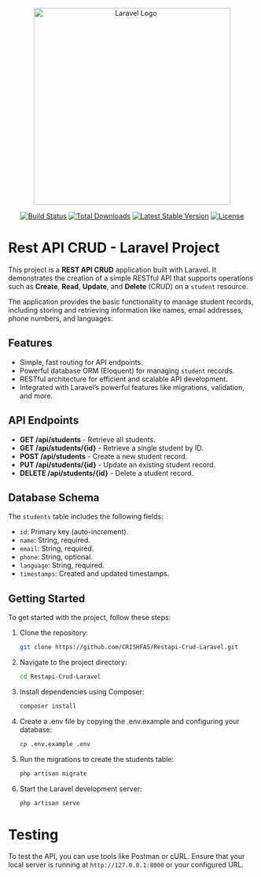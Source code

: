 <p align="center"><a href="https://laravel.com" target="_blank"><img src="https://raw.githubusercontent.com/laravel/art/master/logo-lockup/5%20SVG/2%20CMYK/1%20Full%20Color/laravel-logolockup-cmyk-red.svg" width="400" alt="Laravel Logo"></a></p>

<p align="center">
<a href="https://github.com/laravel/framework/actions"><img src="https://github.com/laravel/framework/workflows/tests/badge.svg" alt="Build Status"></a>
<a href="https://packagist.org/packages/laravel/framework"><img src="https://img.shields.io/packagist/dt/laravel/framework" alt="Total Downloads"></a>
<a href="https://packagist.org/packages/laravel/framework"><img src="https://img.shields.io/packagist/v/laravel/framework" alt="Latest Stable Version"></a>
<a href="https://packagist.org/packages/laravel/framework"><img src="https://img.shields.io/packagist/l/laravel/framework" alt="License"></a>
</p>

# Rest API CRUD - Laravel Project

This project is a **REST API CRUD** application built with Laravel. It demonstrates the creation of a simple RESTful API that supports operations such as **Create**, **Read**, **Update**, and **Delete** (CRUD) on a `student` resource.

The application provides the basic functionality to manage student records, including storing and retrieving information like names, email addresses, phone numbers, and languages.

## Features

- Simple, fast routing for API endpoints.
- Powerful database ORM (Eloquent) for managing `student` records.
- RESTful architecture for efficient and scalable API development.
- Integrated with Laravel’s powerful features like migrations, validation, and more.

## API Endpoints

- **GET /api/students** - Retrieve all students.
- **GET /api/students/{id}** - Retrieve a single student by ID.
- **POST /api/students** - Create a new student record.
- **PUT /api/students/{id}** - Update an existing student record.
- **DELETE /api/students/{id}** - Delete a student record.

## Database Schema

The `students` table includes the following fields:
- `id`: Primary key (auto-increment).
- `name`: String, required.
- `email`: String, required.
- `phone`: String, optional.
- `language`: String, required.
- `timestamps`: Created and updated timestamps.

## Getting Started

To get started with the project, follow these steps:

1. Clone the repository:
   ```bash
   git clone https://github.com/CRISHFAS/Restapi-Crud-Laravel.git

2. Navigate to the project directory:
   ```bash
   cd Restapi-Crud-Laravel

3. Install dependencies using Composer:
   ```bash
   composer install

4. Create a .env file by copying the .env.example and configuring your database:
    ```bash
    cp .env.example .env

5. Run the migrations to create the students table:
    ```bash
    php artisan migrate

6. Start the Laravel development server:
    ```bash
    php artisan serve


# Testing

To test the API, you can use tools like Postman or cURL. Ensure that your local server is running at `http://127.0.0.1:8000` or your configured URL.
